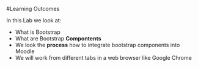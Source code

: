 #Learning Outcomes

In this Lab we look at:

- What is Bootstrap
- What are Bootstrap **Compontents**
- We look the **process** how to integrate bootstrap components into Moodle
- We will work from different tabs in a web browser like Google Chrome




